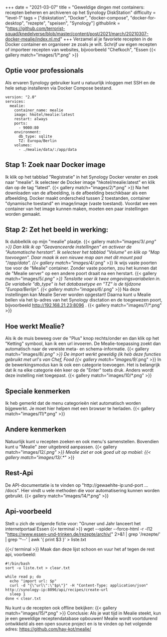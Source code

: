+++
date = "2021-03-07"
title = "Geweldige dingen met containers: recepten beheren en archiveren op het Synology DiskStation"
difficulty = "level-1"
tags = ["diskstation", "Docker", "docker-compose", "docker-for-desktop", "rezepte", "speisen", "Synology"]
githublink = "https://github.com/terrorist-squad/knedelverse/blob/master/content/post/2021/march/20210307-docker-mealie/index.nl.md"
+++
Verzamel al je favoriete recepten in de Docker container en organiseer ze zoals je wilt. Schrijf uw eigen recepten of importeer recepten van websites, bijvoorbeeld "Chefkoch", "Essen
{{< gallery match="images/1/*.png" >}}

## Optie voor professionals
Als ervaren Synology gebruiker kunt u natuurlijk inloggen met SSH en de hele setup installeren via Docker Compose bestand.
```
version: "2.0"
services:
  mealie:
    container_name: mealie
    image: hkotel/mealie:latest
    restart: always
    ports:
      - 9000:80
    environment:
      db_type: sqlite
      TZ: Europa/Berlin
    volumes:
      - ./mealie/data/:/app/data

```

## Stap 1: Zoek naar Docker image
Ik klik op het tabblad "Registratie" in het Synology Docker venster en zoek naar "mealie". Ik selecteer de Docker image "hkotel/mealie:latest" en klik dan op de tag "latest".
{{< gallery match="images/2/*.png" >}}
Na het downloaden van de afbeelding, is de afbeelding beschikbaar als een afbeelding. Docker maakt onderscheid tussen 2 toestanden, container "dynamische toestand" en image/image (vaste toestand). Voordat we een container van het image kunnen maken, moeten een paar instellingen worden gemaakt.
## Stap 2: Zet het beeld in werking:
Ik dubbelklik op mijn "mealie" plaatje.
{{< gallery match="images/3/*.png" >}}
Dan klik ik op "Geavanceerde instellingen" en activeer de "Automatische herstart". Ik selecteer het tabblad "Volume" en klik op "Map toevoegen". Daar maak ik een nieuwe map aan met dit mount pad "/app/data".
{{< gallery match="images/4/*.png" >}}
Ik wijs vaste poorten toe voor de "Mealie" container. Zonder vaste poorten, zou het kunnen dat de "Mealie server" op een andere poort draait na een herstart.
{{< gallery match="images/5/*.png" >}}
Tenslotte voer ik twee omgevingsvariabelen in. De variabele "db_type" is het databasetype en "TZ" is de tijdzone "Europa/Berlijn".
{{< gallery match="images/6/*.png" >}}
Na deze instellingen kan Mealie Server worden opgestart! Daarna kunt u Mealie bellen via het Ip-adres van het Synology disctation en de toegewezen poort, bijvoorbeeld http://192.168.21.23:8096 .
{{< gallery match="images/7/*.png" >}}

## Hoe werkt Mealie?
Als ik de muis beweeg over de "Plus" knop rechts/onder en dan klik op het "Ketting" symbool, kan ik een url invoeren. De Mealie-toepassing zoekt dan automatisch naar de vereiste meta- en schema-informatie.
{{< gallery match="images/8/*.png" >}}
De import werkt geweldig (ik heb deze functies gebruikt met url's van Chef, Food
{{< gallery match="images/9/*.png" >}}
In de bewerkingsmodus kan ik ook een categorie toevoegen. Het is belangrijk dat ik na elke categorie één keer op de "Enter" toets druk. Anders wordt deze instelling niet toegepast.
{{< gallery match="images/10/*.png" >}}

## Speciale kenmerken
Ik heb gemerkt dat de menu categorieën niet automatisch worden bijgewerkt. Je moet hier helpen met een browser te herladen.
{{< gallery match="images/11/*.png" >}}

## Andere kenmerken
Natuurlijk kunt u recepten zoeken en ook menu's samenstellen. Bovendien kunt u "Mealie" zeer uitgebreid aanpassen.
{{< gallery match="images/12/*.png" >}}
Mealie ziet er ook goed uit op mobiel:
{{< gallery match="images/13/*.*" >}}

## Rest-Api
De API-documentatie is te vinden op "http://gewaehlte-ip:und-port ... /docs". Hier vindt u vele methoden die voor automatisering kunnen worden gebruikt.
{{< gallery match="images/14/*.png" >}}

## Api-voorbeeld
Stelt u zich de volgende fictie voor: "Gruner und Jahr lanceert het internetportaal Essen
{{< terminal >}}
wget --spider --force-html -r -l12  "https://www.essen-und-trinken.de/rezepte/archiv/"  2>&1 | grep '/rezepte/' | grep '^--' | awk '{ print $3 }' > liste.txt

{{</ terminal >}}
Maak dan deze lijst schoon en vuur het af tegen de rest api, voorbeeld:
```
#!/bin/bash
sort -u liste.txt > clear.txt

while read p; do
  echo "import url: $p"
  curl -d "{\"url\":\"$p\"}" -H "Content-Type: application/json" http://synology-ip:8096/api/recipes/create-url
  sleep 1
done < clear.txt

```
Nu kunt u de recepten ook offline bekijken:
{{< gallery match="images/15/*.png" >}}
Conclusie: Als je wat tijd in Mealie steekt, kun je een geweldige receptendatabase opbouwen! Mealie wordt voortdurend ontwikkeld als een open source project en is te vinden op het volgende adres: https://github.com/hay-kot/mealie/
